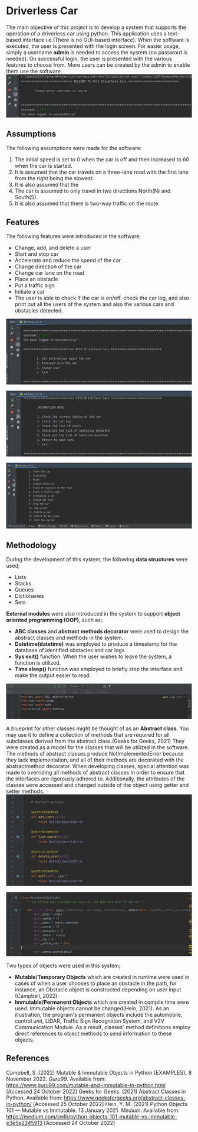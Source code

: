 # Driverless Car

The main objective of this project is to develop a system that supports the operation of a driverless car using python.
This application uses a text-based interface i.e.(There is no GUI-based interface). When the software is executed, the user is presented with the login screen. For easier usage, simply a username **admin** is needed to access the system (no password is needed). On successful login, the user is presented with the various features to choose from. More users can be created by the admin to enable them use the software. 
![images/prompt](images/prompt.PNG)

## Assumptions

The following assumptions were made for the software:
1.  The initial speed is set to 0 when the car is off and then increased to 60 when the car is started.
2.  It is assumed that the car travels on a three-lane road with the first lane from the right being the slowest.
3.  It is also assumed that the 
4.  The car is assumed to only travel in two directions North(N) and South(S).
5.  It is also assumed that there is two-way traffic on the route.

## Features 

 The following features were introduced in the software;
 - Change, add, and delete a user
 - Start and stop car
 - Accelerate and reduce the speed of the car
 - Change direction of the car
 - Change car lane on the road
 - Place an obstacle
 - Put a traffic sign 
 - Initiate a car
 - The user is able to check if the car is on/off, check the car log, and also print out all the users of the system and also the various cars and obstacles detected.

![images/features](images/features.PNG)

![images/features0](images/features0.PNG)

![images/features1](images/features1.PNG)

## Methodology

During the development of this system, the following **data structures** were used;
- Lists
- Stacks
- Queues
- Dictionaries
- Sets 

**External modules** were also introduced in the system to support **object oriented programming (OOP)**, such as;
- **ABC classes** and **abstract methods decorator** were used to design the abstract classes and methods in the system.
- **Datetime(datetime)** was employed to produce a timestamp for the database of identified obstacles and car logs.
- **Sys exit()** function: When the user wishes to leave the system, a function is utilized.
- **Time sleep()** function was employed to briefly stop the interface and make the output easier to read.

![images/externalmodules](images/externalmodules.PNG)


A blueprint for other classes might be thought of as an **Abstract class**. You may use it to define a collection of methods that are required for all subclasses derived from the abstract class.(Geeks for Geeks, 2021) They were created as a model for the classes that will be utilized in the software. The methods of abstract classes produce NotImplementedError because they lack implementation, and all of their methods are decorated with the abstractmethod decorator. When developing classes, special attention was made to overriding all methods of abstract classes in order to ensure that the interfaces are rigorously adhered to. Additionally, the attributes of the classes were accessed and changed outside of the object using getter and setter methods.
![images/abstract](images/abstract.PNG)

![images/abstract0](images/abstract0.PNG)


Two types of objects were used in this system;
- **Mutable/Temporary Objects** which are created in runtime were used in cases of when a user chooses to place an obstacle in the path, for instance, an Obstacle object is constructed depending on user input (Campbell, 2022).
- **Immutable/Permanent Objects** which are created in compile time were used. Immutable objects cannot be changed(Hein, 2021). As an illustration, the program's permanent objects include the automobile, control unit, LiDAR, Traffic Sign Recognition System, and V2V Communication Module. As a result, classes' method definitions employ direct references to object methods to send information to these objects.

## References

Campbell, S. (2022) Mutable & Immutable Objects in Python {EXAMPLES}, 8 November 2022. *Guru99*. Available from: https://www.guru99.com/mutable-and-immutable-in-python.html [Accessed 24 October 2022]
Geeks for Geeks. (2021) Abstract Classes in Python. Available from: https://www.geeksforgeeks.org/abstract-classes-in-python/ [Accessed 25 October 2022]
Hein, Y. M. (2021) Python Objects 101 — Mutable vs Immutable. 13 January 2021. *Medium*. Available from: https://medium.com/swlh/python-objects-101-mutable-vs-immutable-e3e5e2245913 [Accessed 24 October 2022]
